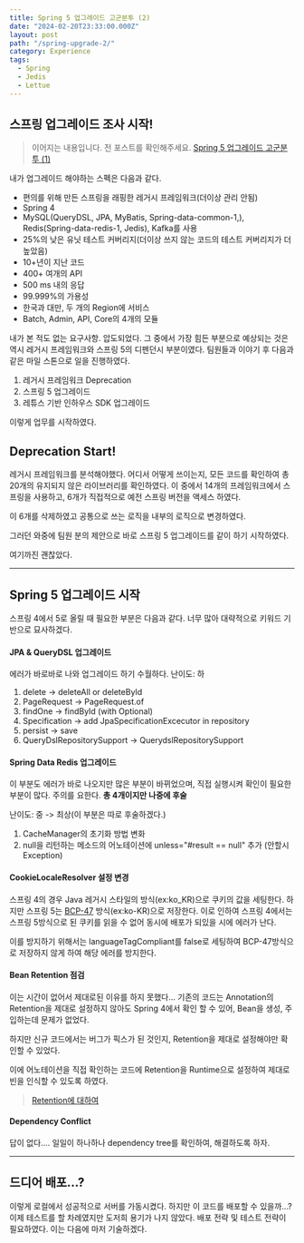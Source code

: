 ```yaml
---
title: Spring 5 업그레이드 고군분투 (2)
date: "2024-02-20T23:33:00.000Z"
layout: post
path: "/spring-upgrade-2/"
category: Experience
tags:
  - Spring
  - Jedis
  - Lettue
---
```


## 스프링 업그레이드 조사 시작!

> 이어지는 내용입니다. 전 포스트를 확인해주세요.
> [Spring 5 업그레이드 고군분투 (1)](/spring-upgrade-1/)

내가 업그레이드 해야하는 스펙은 다음과 같다.

- 편의를 위해 만든 스프링을 래핑한 레거시 프레임워크(더이상 관리 안됨)
- Spring 4
- MySQL(QueryDSL, JPA, MyBatis, Spring-data-common-1,), Redis(Spring-data-redis-1, Jedis), Kafka를 사용
- 25%의 낮은 유닛 테스트 커버리지(더이상 쓰지 않는 코드의 테스트 커버리지가 더 높았음)
- 10+년이 지난 코드
- 400+ 여개의 API
- 500 ms 내의 응답
- 99.999%의 가용성
- 한국과 대만, 두 개의 Region에 서비스
- Batch, Admin, API, Core의 4개의 모듈

내가 본 적도 없는 요구사항. 압도되었다. 그 중에서 가장 힘든 부분으로 예상되는 것은 역시 레거시 프레임워크와 스프링 5의 디펜던시 부분이였다.
팀원들과 이야기 후 다음과 같은 마일 스톤으로 일을 진행하였다.

1. 레거시 프레임워크 Deprecation
2. 스프링 5 업그레이드
3. 레튜스 기반 인하우스 SDK 업그레이드

이렇게 업무를 시작하였다.

<!--more-->

## Deprecation Start!

레거시 프레임워크를 분석해야했다. 어디서 어떻게 쓰이는지, 모든 코드를 확인하여 총 20개의 유지되지 않은 라이브러리를 확인하였다.
이 중에서 14개의 프레임워크에서 스프링을 사용하고, 6개가 직접적으로 예전 스프링 버전을 액세스 하였다.

이 6개를 삭제하였고 공통으로 쓰는 로직을 내부의 로직으로 변경하였다.

그러던 와중에 팀원 분의 제안으로 바로 스프링 5 업그레이드를 같이 하기 시작하였다.

여기까진 괜찮았다.

<hr />

## Spring 5 업그레이드 시작

스프링 4에서 5로 올릴 때 필요한 부분은 다음과 같다.
너무 많아 대략적으로 키워드 기반으로 묘사하겠다.

#### JPA & QueryDSL 업그레이드

에러가 바로바로 나와 업그레이드 하기 수월하다.
난이도: 하

1. delete -> deleteAll or deleteById
2. PageRequest -> PageRequest.of
3. findOne -> findById (with Optional)
4. Specification -> add JpaSpecificationExcecutor in repository
5. persist -> save
6. QueryDslRepositorySupport -> QuerydslRepositorySupport

#### Spring Data Redis 업그레이드

이 부분도 에러가 바로 나오지만 많은 부분이 바뀌었으며, 직접 실행시켜 확인이 필요한 부분이 많다.
주의를 요한다. <b>총 4개이지만 나중에 후술</b>

난이도: 중 -> 최상(이 부분은 따로 후술하겠다.)

1. CacheManager의 초기화 방법 변화
2. null을 리턴하는 메소드의 어노테이션에 unless="#result == null" 추가 (안할시 Exception)

#### CookieLocaleResolver 설정 변경

스프링 4의 경우 Java 레거시 스타일의 방식(ex:ko_KR)으로 쿠키의 값을 세팅한다. 하지만 스프링 5는 [BCP-47](https://www.rfc-editor.org/info/bcp47) 방식(ex:ko-KR)으로 저장한다.
이로 인하여 스프링 4에서는 스프링 5방식으로 된 쿠키를 읽을 수 없어 동시에 배포가 되있을 시에 에러가 난다.

이를 방지하기 위해서는 languageTagCompliant를 false로 세팅하여 BCP-47방식으로 저장하지 않게 하여 해당 에러를 방지한다.

#### Bean Retention 점검

이는 시간이 없어서 제대로된 이유를 하지 못했다...
기존의 코드는 Annotation의 Retention을 제대로 설정하지 않아도 Spring 4에서 확인 할 수 있어, Bean을 생성, 주입하는데 문제가 없었다.

하지만 신규 코드에서는 버그가 픽스가 된 것인지, Retention을 제대로 설정해야만 확인할 수 있었다.

이에 어노테이션을 직접 확인하는 코드에 Retention을 Runtime으로 설정하여 제대로 빈을 인식할 수 있도록 하였다.

> [Retention에 대하여](https://www.geeksforgeeks.org/java-retention-annotations/)

#### Dependency Conflict

답이 없다.... 일일이 하나하나 dependency tree를 확인하여, 해결하도록 하자.

<hr />

## 드디어 배포...?

이렇게 로컬에서 성공적으로 서버를 가동시켰다. 하지만 이 코드를 배포할 수 있을까...?
이제 테스트를 할 차례였지만 도저희 용기가 나지 않았다. 배포 전략 및 테스트 전략이 필요하였다.
이는 다음에 마저 기술하겠다.
